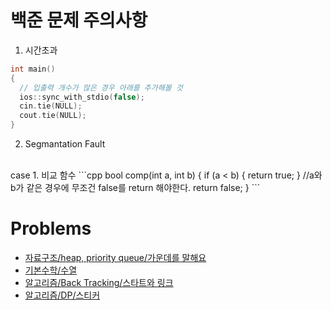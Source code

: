 # 백준 문제 주의사항

1. 시간초과
``` cpp
int main()
{
  // 입출력 개수가 많은 경우 아래를 추가해볼 것
  ios::sync_with_stdio(false);
  cin.tie(NULL);
  cout.tie(NULL);
}
```
2. Segmantation Fault
<br>
case 1. 비교 함수
```cpp
bool comp(int a, int b)
{
	if (a < b)
	{
		return true;
	}
  //a와 b가 같은 경우에 무조건 false를 return 해야한다.
	return false;
}
```

# Problems
* [자료구조/heap, priority queue/가운데를 말해요](/BackJoon/DataStructure/1665.md)
* [기본수학/수열](/BackJoon/Math/2575.md)
* [알고리즘/Back Tracking/스타트와 링크](/BackJoon/Algorithm/14889.md)
* [알고리즘/DP/스티커](/BackJoon/Algorithm/9465.md)
